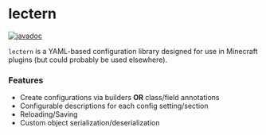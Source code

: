 # lectern
[![javadoc](https://javadoc.io/badge2/me.machinemaker/lectern/javadoc.svg)](https://javadoc.io/doc/me.machinemaker/lectern)

`lectern` is a YAML-based configuration library designed for use in Minecraft plugins (but could probably be used elsewhere).

### Features
* Create configurations via builders **OR** class/field annotations
* Configurable descriptions for each config setting/section
* Reloading/Saving
* Custom object serialization/deserialization
